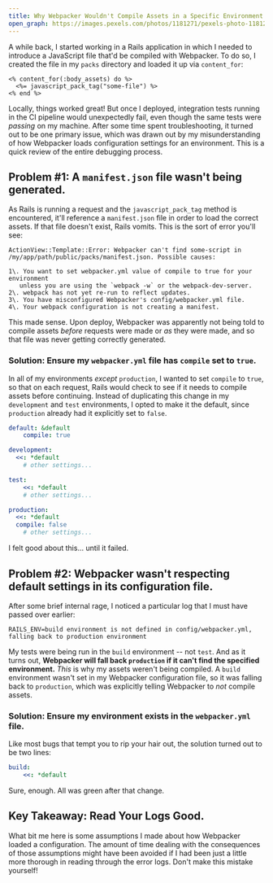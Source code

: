 ```yaml
---
title: Why Webpacker Wouldn't Compile Assets in a Specific Environment
open_graph: https://images.pexels.com/photos/1181271/pexels-photo-1181271.jpeg?auto=compress&cs=tinysrgb&dpr=2&h=1200&w=1200
---
```


A while back, I started working in a Rails application in which I needed to introduce a JavaScript file that'd be compiled with Webpacker. To do so, I created the file in my `packs` directory and loaded it up via `content_for`:

```erb
<% content_for(:body_assets) do %>
  <%= javascript_pack_tag("some-file") %>
<% end %>
```

Locally, things worked great! But once I deployed, integration tests running in the CI pipeline would unexpectedly fail, even though the same tests were _passing_ on my machine. After some time spent troubleshooting, it turned out to be one primary issue, which was drawn out by my misunderstanding of how Webpacker loads configuration settings for an environment. This is a quick review of the entire debugging process.

## Problem #1: A `manifest.json` file wasn't being generated.

As Rails is running a request and the `javascript_pack_tag` method is encountered, it'll reference a `manifest.json` file in order to load the correct assets. If that file doesn't exist, Rails vomits. This is the sort of error you'll see:

```
ActionView::Template::Error: Webpacker can't find some-script in /my/app/path/public/packs/manifest.json. Possible causes:

1\. You want to set webpacker.yml value of compile to true for your environment
   unless you are using the `webpack -w` or the webpack-dev-server.
2\. webpack has not yet re-run to reflect updates.
3\. You have misconfigured Webpacker's config/webpacker.yml file.
4\. Your webpack configuration is not creating a manifest.
```

This made sense. Upon deploy, Webpacker was apparently not being told to compile assets _before_ requests were made or _as_ they were made, and so that file was never getting correctly generated.

### Solution: Ensure my `webpacker.yml` file has `compile` set to `true`.

In all of my environments _except_ `production`, I wanted to set `compile` to `true`, so that on each request, Rails would check to see if it needs to compile assets before continuing. Instead of duplicating this change in my `development` and `test` environments, I opted to make it the default, since `production` already had it explicitly set to `false`.

```yaml
default: &default
    compile: true

development:
  <<: *default
    # other settings...

test: 
    <<: *default
    # other settings...

production:
  <<: *default
  compile: false
    # other settings...
```

I felt good about this... until it failed. 

## Problem #2: Webpacker wasn't respecting default settings in its configuration file.

After some brief internal rage, I noticed a particular log that I must have passed over earlier:

```
RAILS_ENV=build environment is not defined in config/webpacker.yml, falling back to production environment
```

My tests were being run in the `build` environment -- not `test`. And as it turns out, **Webpacker will fall back `production` if it can't find the specified environment.** _This_ is why my assets weren't being compiled. A `build` environment wasn't set in my Webpacker configuration file, so it was falling back to `production`, which was explicitly telling Webpacker to _not_ compile assets.

### Solution: Ensure my environment exists in the `webpacker.yml` file.

Like most bugs that tempt you to rip your hair out, the solution turned out to be two lines:

```yaml
build: 
    <<: *default
```

Sure, enough. All was green after that change.

## Key Takeaway: Read Your Logs Good.

What bit me here is some assumptions I made about how Webpacker loaded a configuration. The amount of time dealing with the consequences of those assumptions might have been avoided if I had been just a little more thorough in reading through the error logs. Don't make this mistake yourself!
